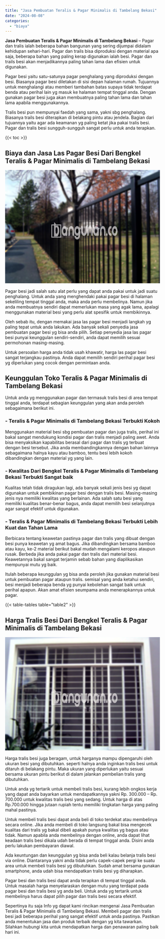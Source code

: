 ```yaml
---
title: "Jasa Pembuatan Teralis & Pagar Minimalis di Tambelang Bekasi"
date: "2024-08-08"
categories: 
  - "biaya"
---
```


**Jasa Pembuatan Teralis & Pagar Minimalis di Tambelang Bekasi** – Pagar dan tralis ialah beberapa bahan bangunan yang sering dijumpai didalam kehidupan sehari-hari. Pagar dan trails bisa diproduksi dengan material apa saja, beberapa bahan yang paling kerap digunakan ialah besi. Pagar dan trails besi akan menjadikannya paling tahan lama dan efisien untuk digunakan.

Pagar besi yaitu satu-satunya pagar penghalang yang diproduksi dengan besi. Biasanya pagar besi diletakan di sisi depan halaman rumah. Tujuannya untuk menghalangi atau memberi tambahan batas supaya tidak terdapat benda atau perihal lain yg masuk ke halaman tempat tinggal anda. Dengan gunakan pagar besi juga akan membuatnya paling tahan lama dan tahan lama apabila menggunakannya.

Tralis besi pun mempunyai faedah yang sama, yakni sbg penghalang. Biasanya trails besi diterapkan di belakang pintu atau jendela. Bagian dari tujuannya yaitu agar ada keamanan yg paling ketat jika pakai tralis besi. Pagar dan tralis besi sungguh-sungguh sangat perlu untuk anda terapkan.

{{< toc >}}

## Biaya dan Jasa Las Pagar Besi Dari Bengkel Teralis & Pagar Minimalis di Tambelang Bekasi

![Jasa Pembuatan Teralis & Pagar Minimalis di Tambelang Bekasi](/images/pagar-minimalis-murah-50.png)

Pagar besi jadi salah satu alat perlu yang dapat anda pakai untuk jadi suatu penghalang. Untuk anda yang menghendaki pakai pagar besi di halaman sekeliling tempat tinggal anda, maka anda perlu membelinya. Namun jika anda membuatnya sendiri dapat memerlukan masa yang agak lama, apalagi menggunakan material besi yang perlu alat spesifik untuk membikinnya.

Oleh sebab itu, dengan memakai jasa las pagar besi menjadi langkah yg paling tepat untuk anda lakukan. Ada banyak sekali penyedia jasa pembuatan pagar besi yg bisa anda pilih. Setiap penyedia jasa las pagar besi punyai keunggulan sendiri-sendiri, anda dapat memilih sesuai permohonan masing-masing.

Untuk persoalan harga anda tidak usah khawatir, harga las pagar besi sangat terjangkau pastinya. Anda dapat memilih sendiri perihal pagar besi yg diperlukan yang cocok dengan permintaan anda.

## Keunggulan Toko Teralis & Pagar Minimalis di Tambelang Bekasi

Untuk anda yg menggunakan pagar dan termasuk tralis besi di area tempat tinggal anda, terdapat sebagian keunggulan yang akan anda peroleh sebagaimana berikut ini.

### \- Teralis & Pagar Minimalis di Tambelang Bekasi Terbukti Kokoh

Menggunakan material besi sbg pembuatan pagar dan juga tralis, perihal ini bakal sangat mendukung kondisi pagar dan tralis menjadi paling awet. Anda bisa menyaksikan kapabilitas berasal dari pagar dan tralis yg terbuat dengan besi tersebut. Jika anda membandingkannya dengan bahan lainnya sebagaimana halnya kayu atau bamboo, tentu besi lebih kokoh dibandingkan dengan material yg yang lain.

### \- Kwalitas Dari Bengkel Teralis & Pagar Minimalis di Tambelang Bekasi Terbukti Sangat baik

Kualitas telah tidak diragukan lagi, ada banyak sekali jenis besi yg dapat digunakan untuk pembikinan pagar besi dengan tralis besi. Masing-masing jenis nya memiliki kwalitas yang berlainan. Ada salah satu besi yang memiliki kualitas benar-benar bagus, anda dapat memilih besi selanjutnya agar sangat efektif untuk digunakan.

### \- Teralis & Pagar Minimalis di Tambelang Bekasi Terbukti Lebih Kuat dan Tahan Lama

Berbicara tentang keawetan pastinya pagar dan tralis yang dibuat dengan besi punya keawetan yg amat bagus. Jika dibandingkan bersama bamboo atau kayu, ke-2 material berikut bakal mudah mengalami keropos ataupun rusak. Berbeda jika anda pakai pagar dan tralis dari material besi. Keawetannya bakal sangat terjamin sebab bahan yang diaplikasikan mempunyai mutu yg baik.

Itulah beberapa keunggulan yg bisa anda peroleh jika gunakan material besi untuk pembuatan pagar ataupun tralis. semisal yang anda ketahui sendiri, besi menjadi beberapa benda yg punyai kebolehan sangat baik untuk perihal apapun. Akan amat efisien seumpama anda menerapkannya untuk pagar.

{{< table-tables table="table2" >}}

## Harga Tralis Besi Dari Bengkel Teralis & Pagar Minimalis di Tambelang Bekasi

![Jasa Pembuatan Teralis & Pagar Minimalis di Tambelang Bekasi](/images/teralis-minimalis-murah-10.png)

Harga tralis besi juga beragam, untuk harganya mampu dipengaruhi oleh ukuran besi yang dibutuhkan. seperti halnya anda inginkan tralis besi untuk ditaruh di belakang pintu. Maka ukuran yang diperlukan yaitu sesuai bersama ukuran pintu berikut di dalam jalankan pembelian tralis yang dibutuhkan.

Untuk anda yg tertarik untuk membeli tralis besi, kurang lebih ongkos kerja yang dapat anda bayarkan untuk mendapatkannya yakni Rp. 300.000 – Rp. 700.000 untuk kwalitas tralis besi yang sedang. Untuk harga di atas Rp.700.000 hingga jutaan rupiah tentu memiliki tingkatan harga yang paling mahal pastinya.

Untuk membeli tralis besi dapat anda beli di toko terdekat atau membelinya secara online. Jika anda membeli di toko langsung bakal bisa mengecek kualitas dari tralis yg bakal dibeli apakah punya kwalitas yg bagus atau tidak. Namun apabila anda membelinya dengan online, anda dapat lihat keadaan tralis besi dikala udah berada di tempat tinggal anda. Disini anda perlu lakukan pembayaran diawal.

Ada keuntungan dan keunggulan yg bisa anda beli kalau belanja tralis besi via online. Diantaranya yakni anda tidak perlu capek-capek pergi ke suatu area untuk membeli tralis besi yg dibutuhkan. Sudah amat bersama gunakan smartphone, anda udah bisa mendapatkan tralis besi yg diharapkan.

Pagar besi dan tralis besi dapat anda terapkan di tempat tinggal anda. Untuk masalah harga menyelaraskan dengan mutu yang terdapat pada pagar besi dan tralis besi yg anda beli. Untuk anda yg tertarik untuk membelinya harus dapat pilih pagar dan tralis besi secara efektif.

Sepertinya itu saja Info yg dapat kami rincikan mengenai Jasa Pembuatan Teralis & Pagar Minimalis di Tambelang Bekasi. Membeli pagar dan tralis besi jadi beberapa perihal yang sangat efektif untuk anda pastinya. Pastikan anda menentukan jasa dan produk terbaik dengan yg kita tawarkan. Silahkan hubungi kita untuk mendapatkan harga dan penawaran paling baik hari ini.
